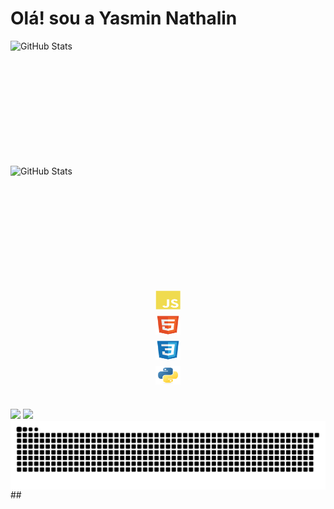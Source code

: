 # Olá! sou a Yasmin Nathalin

<div>
   <img alt="GitHub Stats" height="180" style="padding-right: 10px; display: block; margin-bottom: 20px;" src="https://github-readme-stats.vercel.app/api?username=YasminNathalinSantos&show_icons=true&theme=dracula"/>
   <img alt="GitHub Stats" height="180" style="display: block; margin-bottom: 20px;" src="https://github-readme-stats.vercel.app/api/top-langs/?username=YasminNathalinSantos&layout=compact&theme=dracula"/>
</div>

<div style="display: flex; flex-direction: column; width: 100%; align-items: center;">
  <img alt="Yasmin-Js" height="30" width="40" style="margin-bottom: 10px;" src="https://raw.githubusercontent.com/devicons/devicon/master/icons/javascript/javascript-plain.svg">
  <img alt="Yasmin-HTML" height="30" width="40" style="margin-bottom: 10px;" src="https://raw.githubusercontent.com/devicons/devicon/master/icons/html5/html5-original.svg">
  <img alt="Yasmin-CSS" height="30" width="40" style="margin-bottom: 10px;" src="https://raw.githubusercontent.com/devicons/devicon/master/icons/css3/css3-original.svg">
  <img alt="Yasmin-Python" height="30" width="40" style="margin-bottom: 10px;" src="https://raw.githubusercontent.com/devicons/devicon/master/icons/python/python-original.svg">
  
</div>

##
<div> 
  <a href = "yasminnathalinsantos@gmail.com "><img src="https://img.shields.io/badge/-Gmail-%23333?style=for-the-badge&logo=gmail&logoColor=white" target="_blank"></a>
  <a href="https://www.linkedin.com/in/yasmin-nathalin-santos-1b7917331/"_blank"><img src="https://img.shields.io/badge/-LinkedIn-%230077B5?style=for-the-badge&logo=linkedin&logoColor=white" target="_blank"></a> 
  
</div>

<picture align="center">
  <source media="(prefers-color-scheme: dark)" srcset="https://raw.githubusercontent.com/YasminNathalinSantos/YasminNathalinSantos/output/github-contribution-grid-snake-dark.svg">
  <source media="(prefers-color-scheme: light)" srcset="https://raw.githubusercontent.com/YasminNathalinSantos/YasminNathalinSantos/output/github-contribution-grid-snake-dark.svg">
  <img align="center" alt="github contribution grid snake animation" src="https://raw.githubusercontent.com/YasminNathalinSantos/YasminNathalinSantos/output/github-contribution-grid-snake.svg">
</picture>
##

